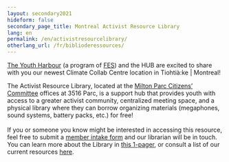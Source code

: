 ```yaml
---
layout: secondary2021
hideform: false
secondary_page_title: Montreal Activist Resource Library
lang: en
permalink: /en/activistresourcelibrary/
otherlang_url: /fr/biblioderessources/
---
```

<!--StartFragment-->

[The Youth Harbour](https://www.theyouthharbour.org/) (a program of [FES](https://www.fesplanet.org/)) and the HUB [](https://www.lehub.ca/en/)are excited to share with you our newest Climate Collab Centre location in Tiohtià:ke | Montreal!

The Activist Resource Library, located at the [Milton Parc Citizens’ Committee](https://ccmp-mpcc.com/en/home/) offices at 3516 Parc, is a support hub that provides youth with access to a greater activist community, centralized meeting space, and a physical library where they can borrow organizing materials (megaphones, sound systems, battery packs, etc.) for free! \
\
If you or someone you know might be interested in accessing this resource, feel free to submit a [member intake form](https://cryptpad.fr/form/#/2/form/view/v3bqAAYKdLUW-6EucYWDg5i2zPS1akelj1PuWnUQvKA/) and our librarian will be in touch. You can learn more about the Library in [this 1-pager](https://drive.google.com/file/d/10zrc7wr-o1YMTcfqsRoYSA-roMw9gj0p/view), or consult a list of our current resources [here](https://bit.ly/resourcesARL). 

<!--EndFragment-->